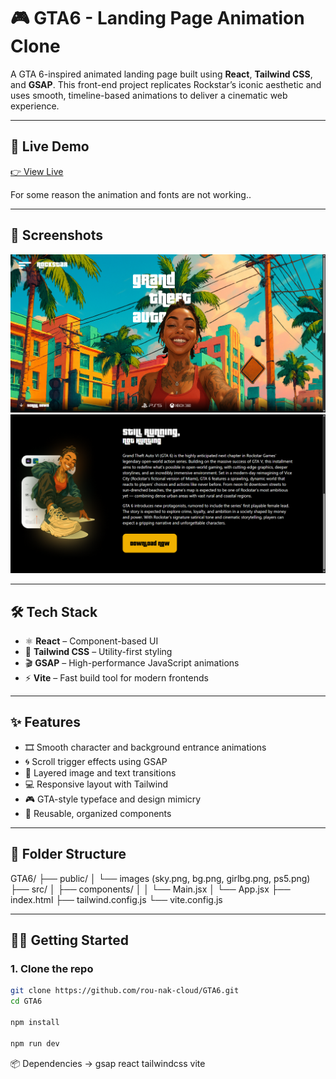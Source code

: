 # 🎮 GTA6 - Landing Page Animation Clone

A GTA 6-inspired animated landing page built using **React**, **Tailwind CSS**, and **GSAP**. This front-end project replicates 
Rockstar’s iconic aesthetic and uses smooth, timeline-based animations to deliver a cinematic web experience.

---

## 🚀 Live Demo

[👉 View Live](https://gta6-ead8.onrender.com) 

 For some reason the animation and fonts are not working.. 

---

## 📸 Screenshots

![Screenshot 1](./screenshots/Screenshot-2025-05-12-140603.png)
![Screenshot 2](./screenshots/Screenshot-2025-05-12-140611.png)

---

## 🛠️ Tech Stack

- ⚛️ **React** – Component-based UI  
- 🎨 **Tailwind CSS** – Utility-first styling  
- 🎬 **GSAP** – High-performance JavaScript animations  
- ⚡ **Vite** – Fast build tool for modern frontends  

---

## ✨ Features

- 🎞️ Smooth character and background entrance animations  
- 🌀 Scroll trigger effects using GSAP  
- 🧱 Layered image and text transitions  
- 💻 Responsive layout with Tailwind  
- 🎮 GTA-style typeface and design mimicry  
- 🔄 Reusable, organized components

---

## 📁 Folder Structure

GTA6/
├── public/
│ └── images (sky.png, bg.png, girlbg.png, ps5.png)
├── src/
│ ├── components/
│ │ └── Main.jsx
│ └── App.jsx
├── index.html
├── tailwind.config.js
└── vite.config.js


---

## 🧑‍💻 Getting Started

### 1. Clone the repo

```bash
git clone https://github.com/rou-nak-cloud/GTA6.git
cd GTA6

npm install

npm run dev

```

📦 Dependencies -> 
    gsap
    react
    tailwindcss
    vite
